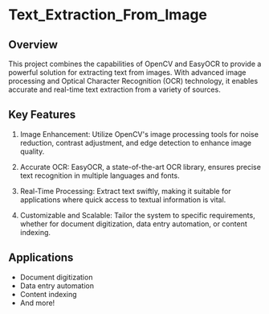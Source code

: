 # Text_Extraction_From_Image
## Overview
This project combines the capabilities of OpenCV and EasyOCR to provide a powerful solution for extracting text from images. With advanced image processing and Optical Character Recognition (OCR) technology, it enables accurate and real-time text extraction from a variety of sources.

## Key Features

1. Image Enhancement: Utilize OpenCV's image processing tools for noise reduction, contrast adjustment, and edge detection to enhance image quality.

2. Accurate OCR: EasyOCR, a state-of-the-art OCR library, ensures precise text recognition in multiple languages and fonts.

3. Real-Time Processing: Extract text swiftly, making it suitable for applications where quick access to textual information is vital.

4. Customizable and Scalable: Tailor the system to specific requirements, whether for document digitization, data entry automation, or content indexing.

## Applications
- Document digitization
- Data entry automation
- Content indexing
- And more!
